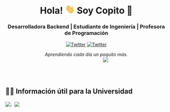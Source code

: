 
<h1 align="center">Hola! <img src="https://raw.githubusercontent.com/ABSphreak/ABSphreak/master/gifs/Hi.gif" width="30px"> Soy Copito 🧁 </h1>
<h3 align="center">Desarrolladora Backend | Estudiante de Ingeniería | Profesora de Programación</h3>

<p align="center">
	<!--<a href="https://www.instagram.com/wtvcruella"><img src="https://img.icons8.com/bubbles/50/000000/instagram.png" alt="Instagram"/></a> -->
	<a href="https://twitter.com/wtvcruella"><img src="https://img.icons8.com/bubbles/50/000000/twitter.png" alt="Twitter"/></a>
	<a href="https://cafecito.app/omgcopito95"><img src="https://img.icons8.com/bubbles/50/000000/cafe.png" alt="Twitter"/></a>
</p>


<p align="center">
  <em>
    Aprendiendo cada día un poquito más. <br><img align="right" width=200px  src="https://pa1.narvii.com/6580/8098c6e9207376889eeb0532d9f5a0723c4d73f5_hq.gif" /> 
  </em> 
  
</p>

<br><br><br>

<!--
## :checkered_flag: Últimos Trabajos - Disponible en <a href="https://play.google.com/store/apps/developer?id=Copito+System"> Play Store </a>

<a href="https://github.com/OmgCopito95/App-Precio-Monedas">
  <img align="center" src="https://github-readme-stats.vercel.app/api/pin/?username=omgcopito95&repo=App-Precio-Monedas&theme=dracula" />
</a>&nbsp;

<a href="https://github.com/OmgCopito95/recursados-app">
  <img align="center" src="https://github-readme-stats.vercel.app/api/pin/?username=omgcopito95&repo=recursados-app&theme=dracula" />
</a>&nbsp



## 💻 Trabajando en

<a href="https://github.com/OmgCopito95/nacimientos-de-famosos">
  <img align="center" src="https://github-readme-stats.vercel.app/api/pin/?username=omgcopito95&repo=nacimientos-de-famosos&theme=dracula" />
</a>&nbsp

-->
## 👩‍🎓 Información útil para la Universidad

<a href="https://github.com/OmgCopito95/CADP">
  <img align="center" src="https://github-readme-stats.vercel.app/api/pin/?username=omgcopito95&repo=CADP&theme=radical" />
</a> &nbsp;      
<a href="https://github.com/OmgCopito95/Algoritmos-Basicos">
  <img align="center" src="https://github-readme-stats.vercel.app/api/pin/?username=omgcopito95&repo=Algoritmos-Basicos&theme=radical" />
</a>




